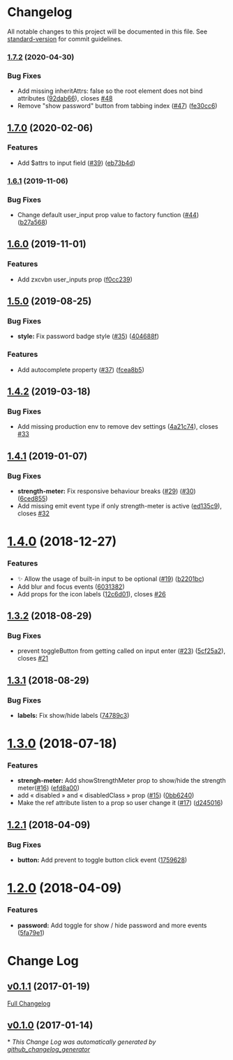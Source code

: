 # Changelog

All notable changes to this project will be documented in this file. See [standard-version](https://github.com/conventional-changelog/standard-version) for commit guidelines.

### [1.7.2](https://github.com/apertureless/vue-password-strength-meter/compare/v1.7.1...v1.7.2) (2020-04-30)


### Bug Fixes

* Add missing inheritAttrs: false so the root element does not bind attributes ([92dab66](https://github.com/apertureless/vue-password-strength-meter/commit/92dab666afc5b4709d573c9069bcc507eb715a6d)), closes [#48](https://github.com/apertureless/vue-password-strength-meter/issues/48)
* Remove "show password" button from tabbing index ([#47](https://github.com/apertureless/vue-password-strength-meter/issues/47)) ([fe30cc6](https://github.com/apertureless/vue-password-strength-meter/commit/fe30cc64717f25cdaeef4578927b8513cfbbc0cc))

## [1.7.0](https://github.com/apertureless/vue-password-strength-meter/compare/v1.6.1...v1.7.0) (2020-02-06)


### Features

* Add $attrs to input field ([#39](https://github.com/apertureless/vue-password-strength-meter/issues/39)) ([eb73b4d](https://github.com/apertureless/vue-password-strength-meter/commit/eb73b4d3c0010de7875f5843b559a31ae245f417))

### [1.6.1](https://github.com/apertureless/vue-password-strength-meter/compare/v1.6.0...v1.6.1) (2019-11-06)


### Bug Fixes

* Change default user_input prop value to factory function ([#44](https://github.com/apertureless/vue-password-strength-meter/issues/44)) ([b27a568](https://github.com/apertureless/vue-password-strength-meter/commit/b27a568))

## [1.6.0](https://github.com/apertureless/vue-password-strength-meter/compare/v1.5.0...v1.6.0) (2019-11-01)


### Features

* Add zxcvbn user_inputs prop ([f0cc239](https://github.com/apertureless/vue-password-strength-meter/commit/f0cc239))

## [1.5.0](https://github.com/apertureless/vue-password-strength-meter/compare/v1.4.2...v1.5.0) (2019-08-25)


### Bug Fixes

* **style:** Fix password badge style ([#35](https://github.com/apertureless/vue-password-strength-meter/issues/35)) ([404688f](https://github.com/apertureless/vue-password-strength-meter/commit/404688f))


### Features

* Add autocomplete property ([#37](https://github.com/apertureless/vue-password-strength-meter/issues/37)) ([fcea8b5](https://github.com/apertureless/vue-password-strength-meter/commit/fcea8b5))

## [1.4.2](https://github.com/apertureless/vue-password-strength-meter/compare/v1.4.1...v1.4.2) (2019-03-18)


### Bug Fixes

* Add missing production env to remove dev settings ([4a21c74](https://github.com/apertureless/vue-password-strength-meter/commit/4a21c74)), closes [#33](https://github.com/apertureless/vue-password-strength-meter/issues/33)



<a name="1.4.1"></a>
## [1.4.1](https://github.com/apertureless/vue-password-strength-meter/compare/v1.4.0...v1.4.1) (2019-01-07)


### Bug Fixes

* **strength-meter:** Fix responsive behaviour breaks ([#29](https://github.com/apertureless/vue-password-strength-meter/issues/29)) ([#30](https://github.com/apertureless/vue-password-strength-meter/issues/30)) ([6ced855](https://github.com/apertureless/vue-password-strength-meter/commit/6ced855))
* Add missing emit event type if only strength-meter is active ([ed135c9](https://github.com/apertureless/vue-password-strength-meter/commit/ed135c9)), closes [#32](https://github.com/apertureless/vue-password-strength-meter/issues/32)



<a name="1.4.0"></a>
# [1.4.0](https://github.com/apertureless/vue-password-strength-meter/compare/v1.3.2...v1.4.0) (2018-12-27)


### Features

* ✨ Allow the usage of built-in input to be optional ([#19](https://github.com/apertureless/vue-password-strength-meter/issues/19)) ([b2201bc](https://github.com/apertureless/vue-password-strength-meter/commit/b2201bc))
* Add blur and focus events ([6031382](https://github.com/apertureless/vue-password-strength-meter/commit/6031382))
* Add props for the icon labels ([12c6d01](https://github.com/apertureless/vue-password-strength-meter/commit/12c6d01)), closes [#26](https://github.com/apertureless/vue-password-strength-meter/issues/26)



<a name="1.3.2"></a>
## [1.3.2](https://github.com/apertureless/vue-password-strength-meter/compare/v1.3.1...v1.3.2) (2018-08-29)


### Bug Fixes

* prevent toggleButton from getting called on input enter ([#23](https://github.com/apertureless/vue-password-strength-meter/issues/23)) ([5cf25a2](https://github.com/apertureless/vue-password-strength-meter/commit/5cf25a2)), closes [#21](https://github.com/apertureless/vue-password-strength-meter/issues/21)



<a name="1.3.1"></a>
## [1.3.1](https://github.com/apertureless/vue-password-strength-meter/compare/v1.3.0...v1.3.1) (2018-08-29)


### Bug Fixes

* **labels:** Fix show/hide labels ([74789c3](https://github.com/apertureless/vue-password-strength-meter/commit/74789c3))



<a name="1.3.0"></a>
# [1.3.0](https://github.com/apertureless/vue-password-strength-meter/compare/v1.2.1...v1.3.0) (2018-07-18)


### Features

* **strengh-meter:** Add showStrengthMeter prop to show/hide the strength meter([#16](https://github.com/apertureless/vue-password-strength-meter/issues/16)) ([efd8a00](https://github.com/apertureless/vue-password-strength-meter/commit/efd8a00))
* add « disabled » and « disabledClass » prop ([#15](https://github.com/apertureless/vue-password-strength-meter/issues/15)) ([0bb6240](https://github.com/apertureless/vue-password-strength-meter/commit/0bb6240))
* Make the ref attribute listen to a prop so user change it  ([#17](https://github.com/apertureless/vue-password-strength-meter/issues/17)) ([d245016](https://github.com/apertureless/vue-password-strength-meter/commit/d245016))



<a name="1.2.1"></a>
## [1.2.1](https://github.com/apertureless/vue-password-strength-meter/compare/v1.2.0...v1.2.1) (2018-04-09)


### Bug Fixes

* **button:** Add prevent to toggle button click event ([1759628](https://github.com/apertureless/vue-password-strength-meter/commit/1759628))



<a name="1.2.0"></a>
# [1.2.0](https://github.com/apertureless/vue-password-strength-meter/compare/v1.1.1...v1.2.0) (2018-04-09)


### Features

* **password:** Add toggle for show / hide password and more events ([5fa79e1](https://github.com/apertureless/vue-password-strength-meter/commit/5fa79e1))



# Change Log

## [v0.1.1](https://github.com/apertureless/vue-password-strength-meter/tree/v0.1.1) (2017-01-19)
[Full Changelog](https://github.com/apertureless/vue-password-strength-meter/compare/v0.1.0...v0.1.1)

## [v0.1.0](https://github.com/apertureless/vue-password-strength-meter/tree/v0.1.0) (2017-01-14)


\* *This Change Log was automatically generated by [github_changelog_generator](https://github.com/skywinder/Github-Changelog-Generator)*